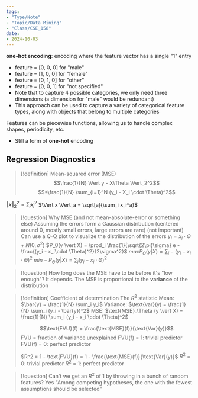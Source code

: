 ```yaml
---
tags:
- "Type/Note"
- "Topic/Data_Mining"
- "Class/CSE_158"
date:
- 2024-10-03
---
```


**one-hot encoding**: encoding where the feature vector has a single "1" entry
- feature = \[0, 0, 0\] for "male"
- feature = \[1, 0, 0\] for "female"
- feature = \[0, 1, 0\] for "other"
- feature = \[0, 0, 1\] for "not specified"
- Note that to capture 4 possible categories, we only need three dimensions (a dimension for "male" would be redundant)
- This approach can be used to capture a variety of categorical feature types, along with objects that belong to multiple categories

Features can be piecewise functions, allowing us to handle complex shapes, periodicity, etc.
- Still a form of **one-hot** encoding

## Regression Diagnostics

> [!definition] Mean-squared error (MSE)
> $$\frac{1}{N} \Vert y - X\Theta \Vert_2^2$$
> $$=\frac{1}{N} \sum_{i=1}^N (y_i - X_i \cdot \Theta)^2$$

$\Vert x \Vert_2^2 = \sum_i x_i^2$
$\Vert x \Vert_a = \sqrt[a]{\sum_i x_i^a}$

> [!question] Why MSE (and not mean-absolute-error or something else)
> Assuming the errors form a Gaussian distribution (centered around 0, mostly small errors, large errors are rare)
> (not important) Can use a Q-Q plot to visualize the distribution of the errors
> $y_i = x_i\cdot \Theta + N(0, \sigma^2)$
> $P_0(y \vert X) = \prod_i \frac{1}{\sqrt{2\pi}\sigma} e - \frac{(y_i - x_i\cdot \Theta)^2}{2\sigma^2}$
> $max P_\Theta(y \vert X) = \sum_i - (y_i - x_i \cdot \Theta)^2$
> $min -P_\Theta(y \vert X) = \sum_i (y_i - x_i \cdot \Theta)^2$

> [!question] How long does the MSE have to be before it's "low enough"?
> It depends. The MSE is proportional to the **variance** of the distribution

> [!definition] Coefficient of determination
> The $R^2$ statistic
> Mean: $\bar{y} = \frac{1}{N} \sum_i y_i$
> Variance: $\text{var}(y) = \frac{1}{N} \sum_i (y_i - \bar{y})^2$
> MSE: $\text{MSE}_\Theta (y \vert X) = \frac{1}{N} \sum_i (y_i - x_i \cdot \Theta)^2$
> 
> $$\text{FVU}(f) = \frac{\text{MSE}(f)}{\text{Var}(y)}$$
> FVU = fraction of variance unexplained
> FVU(f) = 1: trivial predictor
> FVU(f) = 0: perfect predictor
> 
> $R^2 = 1 - \text{FVU}(f) = 1 - \frac{\text{MSE}(f)}{\text{Var}(y)}$
> $R^2$ = 0: trivial predictor
> $R^2$ = 1: perfect predictor

> [!question] Can't we get an $R^2$ of 1 by throwing in a bunch of random features?
> Yes
> "Among competing hypotheses, the one with the fewest assumptions should be selected"
